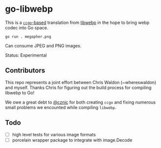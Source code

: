 # go-libwebp

This is a [`ccgo`-based](https://pkg.go.dev/modernc.org/ccgo/v3) translation from [libwebp](https://github.com/webmproject/libwebp/)
in the hope to bring webp codec into Go space.

`go run . megopher.png` 

Can consume JPEG and PNG images.

Status: Experimental

## Contributors

This repo represents a joint effort between Chris Waldon (~whereswaldon) and myself.
Thanks Chris for figuring out the build process for compiling libwebp to Go!

We owe a great debt to [@cznic](https://gitlab.com/cznic) for both creating `ccgo` and fixing numerous small
problems we encounted while compiling `libwebp`.

## Todo

- [ ] high level tests for various image formats
- [ ] porcelain wrapper package to integrate with image.Decode
